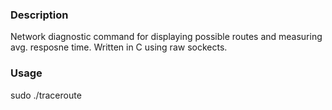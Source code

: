 ### Description
Network diagnostic command for displaying possible routes
and measuring avg. resposne time. Written in C using raw sockects.


### Usage
sudo ./traceroute <ip>
